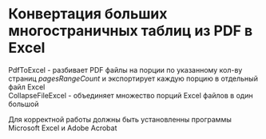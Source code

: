 # Конвертация больших многостраничных таблиц из PDF в Excel

PdfToExcel - разбивает PDF файлы на порции по указанному кол-ву страниц *pagesRangeCount* и экспортирует каждую порцию в отдельный файл Excel  
CollapseFileExcel - объединяет множество порций Excel файлов в один большой  

Для корректной работы должны быть установленны программы Microsoft Excel и Adobe Acrobat
